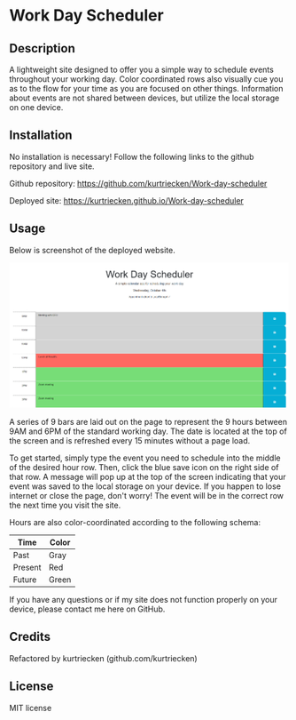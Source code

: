 # Work Day Scheduler

## Description

A lightweight site designed to offer you a simple way to schedule events throughout your working day. Color coordinated rows also visually cue you as to the flow for your time as you are focused on other things. Information about events are not shared between devices, but utilize the local storage on one device.

## Installation

No installation is necessary! Follow the following links to the github repository and live site.

Github repository: https://github.com/kurtriecken/Work-day-scheduler

Deployed site: https://kurtriecken.github.io/Work-day-scheduler

## Usage

Below is screenshot of the deployed website. 

![Screenshot](./assets/screenshots/screenshot.png)

A series of 9 bars are laid out on the page to represent the 9 hours between 9AM and 6PM of the standard working day. The date is located at the top of the screen and is refreshed every 15 minutes without a page load.

To get started, simply type the event you need to schedule into the middle of the desired hour row. Then, click the blue save icon on the right side of that row. A message will pop up at the top of the screen indicating that your event was saved to the local storage on your device. If you happen to lose internet or close the page, don't worry! The event will be in the correct row the next time you visit the site.

Hours are also color-coordinated according to the following schema:

| Time      | Color |
| ----------- | ----------- |
| Past      | Gray       |
| Present   | Red        |
| Future   | Green        |


If you have any questions or if my site does not function properly on your device, please contact me here on GitHub.

## Credits

Refactored by kurtriecken (github.com/kurtriecken)

## License

MIT license